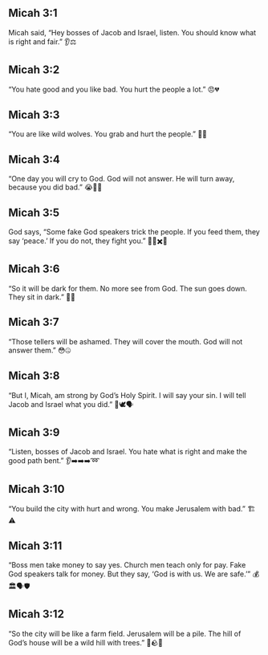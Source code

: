 ## Micah 3:1
Micah said, “Hey bosses of Jacob and Israel, listen. You should know what is right and fair.” 👂⚖️
## Micah 3:2
“You hate good and you like bad. You hurt the people a lot.” 😠💔
## Micah 3:3
“You are like wild wolves. You grab and hurt the people.” 🐺😢
## Micah 3:4
“One day you will cry to God. God will not answer. He will turn away, because you did bad.” 😭🚫🙈
## Micah 3:5
God says, “Some fake God speakers trick the people. If you feed them, they say ‘peace.’ If you do not, they fight you.” 🍞🙂✖️🥊
## Micah 3:6
“So it will be dark for them. No more see from God. The sun goes down. They sit in dark.” 🌙🌑
## Micah 3:7
“Those tellers will be ashamed. They will cover the mouth. God will not answer them.” 😳🤐
## Micah 3:8
“But I, Micah, am strong by God’s Holy Spirit. I will say your sin. I will tell Jacob and Israel what you did.” 💪🕊️🗣️
## Micah 3:9
“Listen, bosses of Jacob and Israel. You hate what is right and make the good path bent.” 👂➡️➡️➡️➿
## Micah 3:10
“You build the city with hurt and wrong. You make Jerusalem with bad.” 🏗️⚠️
## Micah 3:11
“Boss men take money to say yes. Church men teach only for pay. Fake God speakers talk for money. But they say, ‘God is with us. We are safe.’” 💰🏛️🗣️🛡️
## Micah 3:12
“So the city will be like a farm field. Jerusalem will be a pile. The hill of God’s house will be a wild hill with trees.” 🚜🪨🌳
